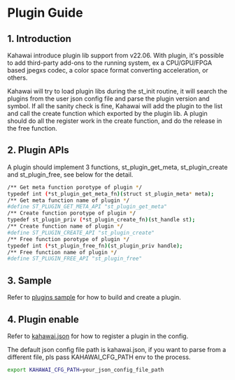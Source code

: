 # Plugin Guide

## 1. Introduction

Kahawai introduce plugin lib support from v22.06. With plugin, it's possible to add third-party add-ons to the running system, ex a CPU/GPU/FPGA based jpegxs codec, a color space format converting acceleration, or others.

Kahawai will try to load plugin libs during the st_init routine, it will search the plugins from the user json config file and parse the plugin version and symbol. If all the sanity check is fine, Kahawai will add the plugin to the list and call the create function which exported by the plugin lib. A plugin should do all the register work in the create function, and do the release in the free function.

## 2. Plugin APIs

A plugin should implement 3 functions, st_plugin_get_meta, st_plugin_create and st_plugin_free, see below for the detail.

```bash
/** Get meta function porotype of plugin */
typedef int (*st_plugin_get_meta_fn)(struct st_plugin_meta* meta);
/** Get meta function name of plugin */
#define ST_PLUGIN_GET_META_API "st_plugin_get_meta"
/** Create function porotype of plugin */
typedef st_plugin_priv (*st_plugin_create_fn)(st_handle st);
/** Create function name of plugin */
#define ST_PLUGIN_CREATE_API "st_plugin_create"
/** Free function porotype of plugin */
typedef int (*st_plugin_free_fn)(st_plugin_priv handle);
/** Free function name of plugin */
#define ST_PLUGIN_FREE_API "st_plugin_free"
```

## 3. Sample

Refer to [plugins sample](../plugins/sample) for how to build and create a plugin.

## 4. Plugin enable

Refer to [kahawai.json](../kahawai.json) for how to register a plugin in the config.

The default json config file path is kahawai.json, if you want to parse from a different file, pls pass KAHAWAI_CFG_PATH env to the process.

```bash
export KAHAWAI_CFG_PATH=your_json_config_file_path
```
